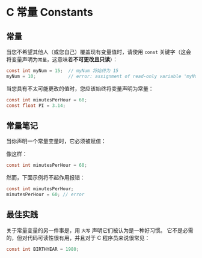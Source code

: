 C 常量 Constants
===

## 常量

当您不希望其他人（或您自己）覆盖现有变量值时，请使用 `const` 关键字（这会将变量声明为`常量`，这意味着**不可更改且只读**）：

```c
const int myNum = 15;  // myNum 将始终为 15
myNum = 10;            // error: assignment of read-only variable 'myNum'
```
<!--rehype:style= background: #ff000036;-->

当您具有不太可能更改的值时，您应该始终将变量声明为常量：

```c
const int minutesPerHour = 60;
const float PI = 3.14;
```

## 常量笔记

当你声明一个常量变量时，它必须被赋值：

像这样：

```c
const int minutesPerHour = 60;
```

然而，下面示例将不起作用报错：

```c
const int minutesPerHour;
minutesPerHour = 60; // error
```
<!--rehype:style= background: #ff000036;-->

## 最佳实践

关于常量变量的另一件事是，用 `大写` 声明它们被认为是一种好习惯。 它不是必需的，但对代码可读性很有用，并且对于 C 程序员来说很常见：

```c
const int BIRTHYEAR = 1980;
```
